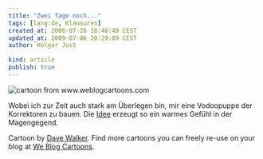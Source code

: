 ```yaml
---
title: "Zwei Tage noch..."
tags: [lang:de, Klausuren]
created_at: 2006-07-26 18:48:49 CEST
updated_at: 2009-07-06 20:29:09 CEST
author: Holger Just

kind: article
publish: true
---
```


<img alt="cartoon from www.weblogcartoons.com" src="/media/2006/administration.gif" class="center" />

Wobei ich zur Zeit auch stark am Überlegen bin, mir eine Vodoopuppe der Korrektoren zu bauen. Die [Idee](http://www.rambling-footlights.de/index.php/katrin/more/143/) erzeugt so ein warmes Gefühl in der Magengegend.

Cartoon by [Dave Walker](http://www.cartoonchurch.com/blog/). Find more cartoons you can freely re-use on your blog at [We Blog Cartoons](http://www.weblogcartoons.com/).
